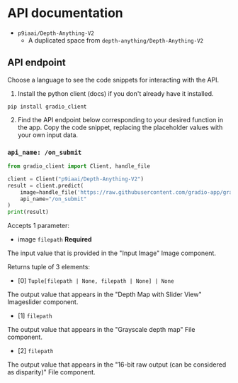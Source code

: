 # API documentation

- `p9iaai/Depth-Anything-V2`
  - A duplicated space from `depth-anything/Depth-Anything-V2`

## API endpoint

Choose a language to see the code snippets for interacting with the API.

1. Install the python client (docs) if you don't already have it installed.

```terminal
pip install gradio_client
```

2. Find the API endpoint below corresponding to your desired function in the app. Copy the code snippet, replacing the placeholder values with your own input data.

### `api_name: /on_submit`

```python
from gradio_client import Client, handle_file

client = Client("p9iaai/Depth-Anything-V2")
result = client.predict(
	image=handle_file('https://raw.githubusercontent.com/gradio-app/gradio/main/test/test_files/bus.png'),
	api_name="/on_submit"
)
print(result)
```

Accepts 1 parameter:

- image `filepath` **Required**

The input value that is provided in the "Input Image" Image component.

Returns tuple of 3 elements:

- [0] `Tuple[filepath | None, filepath | None] | None`

The output value that appears in the "Depth Map with Slider View" Imageslider component.

- [1] `filepath`

The output value that appears in the "Grayscale depth map" File component.

- [2] `filepath`

The output value that appears in the "16-bit raw output (can be considered as disparity)" File component.
